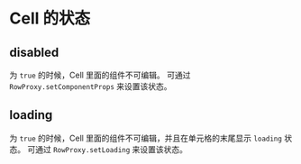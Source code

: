 # Cell 的状态

## disabled

为 `true` 的时候，Cell 里面的组件不可编辑。
可通过 `RowProxy.setComponentProps` 来设置该状态。

## loading

为 `true` 的时候，Cell 里面的组件不可编辑，并且在单元格的末尾显示 `loading` 状态。
可通过 `RowProxy.setLoading` 来设置该状态。

<code-previewer demoPath="feature/CellLoading" />
